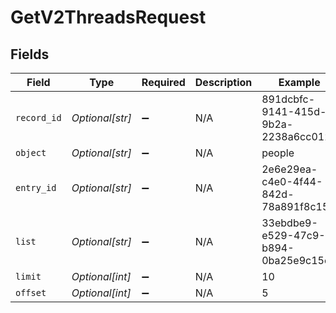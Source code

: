 # GetV2ThreadsRequest


## Fields

| Field                                | Type                                 | Required                             | Description                          | Example                              |
| ------------------------------------ | ------------------------------------ | ------------------------------------ | ------------------------------------ | ------------------------------------ |
| `record_id`                          | *Optional[str]*                      | :heavy_minus_sign:                   | N/A                                  | 891dcbfc-9141-415d-9b2a-2238a6cc012d |
| `object`                             | *Optional[str]*                      | :heavy_minus_sign:                   | N/A                                  | people                               |
| `entry_id`                           | *Optional[str]*                      | :heavy_minus_sign:                   | N/A                                  | 2e6e29ea-c4e0-4f44-842d-78a891f8c156 |
| `list`                               | *Optional[str]*                      | :heavy_minus_sign:                   | N/A                                  | 33ebdbe9-e529-47c9-b894-0ba25e9c15c0 |
| `limit`                              | *Optional[int]*                      | :heavy_minus_sign:                   | N/A                                  | 10                                   |
| `offset`                             | *Optional[int]*                      | :heavy_minus_sign:                   | N/A                                  | 5                                    |